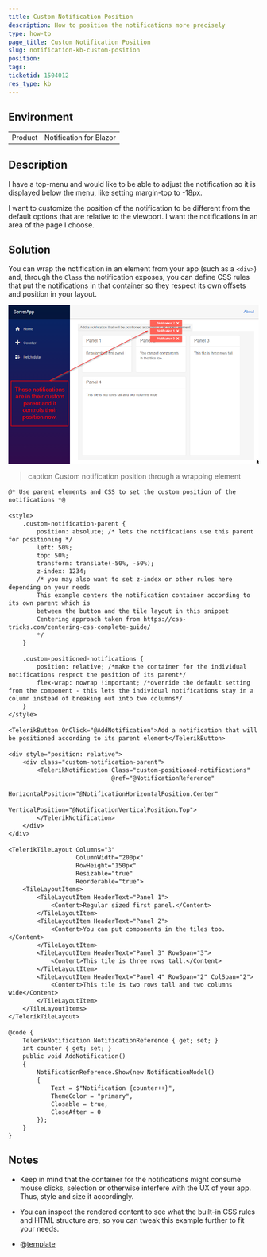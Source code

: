 ```yaml
---
title: Custom Notification Position
description: How to position the notifications more precisely
type: how-to
page_title: Custom Notification Position
slug: notification-kb-custom-position
position: 
tags: 
ticketid: 1504012
res_type: kb
---
```


## Environment
<table>
	<tbody>
		<tr>
			<td>Product</td>
			<td>Notification for Blazor</td>
		</tr>
	</tbody>
</table>


## Description
I have a top-menu and would like to be able to adjust the notification so it is displayed below the menu, like setting margin-top to -18px.

I want to customize the position of the notification to be different from the default options that are relative to the viewport. I want the notifications in an area of the page I choose.

## Solution
You can wrap the notification in an element from your app (such as a `<div>`) and, through the `Class` the notification exposes, you can define CSS rules that put the notifications in that container so they respect its own offsets and position in your layout.

![Custom positions of the notifications that respect their parent element](images/notifications-with-custom-position.png)

>caption Custom notification position through a wrapping element

````CSHTML
@* Use parent elements and CSS to set the custom position of the notifications *@

<style>
    .custom-notification-parent {
        position: absolute; /* lets the notifications use this parent for positioning */
        left: 50%;
        top: 50%;
        transform: translate(-50%, -50%);
        z-index: 1234;
        /* you may also want to set z-index or other rules here depending on your needs
        This example centers the notification container according to its own parent which is
        between the button and the tile layout in this snippet
        Centering approach taken from https://css-tricks.com/centering-css-complete-guide/
        */
    }

    .custom-positioned-notifications {
        position: relative; /*make the container for the individual notifications respect the position of its parent*/
        flex-wrap: nowrap !important; /*override the default setting from the component - this lets the individual notifications stay in a column instead of breaking out into two columns*/
    }
</style>

<TelerikButton OnClick="@AddNotification">Add a notification that will be positioned according to its parent element</TelerikButton>

<div style="position: relative">
    <div class="custom-notification-parent">
        <TelerikNotification Class="custom-positioned-notifications"
                             @ref="@NotificationReference"
                             HorizontalPosition="@NotificationHorizontalPosition.Center"
                             VerticalPosition="@NotificationVerticalPosition.Top">
        </TelerikNotification>
    </div>
</div>

<TelerikTileLayout Columns="3"
                   ColumnWidth="200px"
                   RowHeight="150px"
                   Resizable="true"
                   Reorderable="true">
    <TileLayoutItems>
        <TileLayoutItem HeaderText="Panel 1">
            <Content>Regular sized first panel.</Content>
        </TileLayoutItem>
        <TileLayoutItem HeaderText="Panel 2">
            <Content>You can put components in the tiles too.</Content>
        </TileLayoutItem>
        <TileLayoutItem HeaderText="Panel 3" RowSpan="3">
            <Content>This tile is three rows tall.</Content>
        </TileLayoutItem>
        <TileLayoutItem HeaderText="Panel 4" RowSpan="2" ColSpan="2">
            <Content>This tile is two rows tall and two columns wide</Content>
        </TileLayoutItem>
    </TileLayoutItems>
</TelerikTileLayout>

@code {
    TelerikNotification NotificationReference { get; set; }
    int counter { get; set; }
    public void AddNotification()
    {
        NotificationReference.Show(new NotificationModel()
        {
            Text = $"Notification {counter++}",
            ThemeColor = "primary",
            Closable = true,
            CloseAfter = 0
        });
    }
}
````

## Notes
* Keep in mind that the container for the notifications might consume mouse clicks, selection or otherwise interfere with the UX of your app. Thus, style and size it accordingly.

* You can inspect the rendered content to see what the built-in CSS rules and HTML structure are, so you can tweak this example further to fit your needs.

* @[template](/_contentTemplates/notification/templates.md#one-instance-per-app-link)